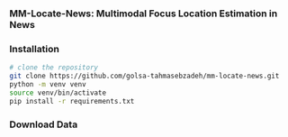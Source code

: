 ### MM-Locate-News: Multimodal Focus Location Estimation in News

### Installation
``` bash
# clone the repository
git clone https://github.com/golsa-tahmasebzadeh/mm-locate-news.git
python -m venv venv
source venv/bin/activate
pip install -r requirements.txt
```
### Download Data

